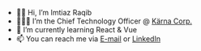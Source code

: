 - 👋🏽 Hi, I’m Imtiaz Raqib
- 🧑🏽‍💻 I’m the Chief Technology Officer @ <a href="https://karnacorp.com" target="_blank">Kärna Corp.</a>
- 🌱 I’m currently learning React & Vue
- 📫 You can reach me via <a href="mailto:imtiazraqib@gmail.com">E-mail</a> or <a href="https://www.linkedin.com/in/imtiazraqib/" target="_blank">LinkedIn</a>

<!---
imtiazraqib/imtiazraqib is a ✨ special ✨ repository because its `README.md` (this file) appears on your GitHub profile.
You can click the Preview link to take a look at your changes.
--->
